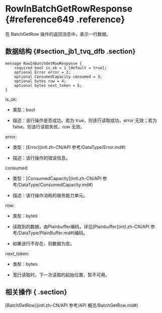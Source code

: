 # RowInBatchGetRowResponse {#reference649 .reference}

在 BatchGetRow 操作的返回消息中，表示一行数据。

## 数据结构 {#section_jb1_tvq_dfb .section}

```language-xml
message RowInBatchGetRowResponse {
    required bool is_ok = 1 [default = true];
    optional Error error = 2;
    optional ConsumedCapacity consumed = 3;
    optional bytes row = 4; 
	optional bytes next_token = 5;
}

```

is\_ok:

-   类型：bool

-   描述：该行操作是否成功。若为 true，则该行读取成功，error 无效；若为 false，则该行读取失败，row 无效。


error:

-   类型：[Error](intl.zh-CN/API 参考/DataType/Error.md#)

-   描述：该行操作的错误信息。


consumed:

-   类型：[ConsumedCapacity](intl.zh-CN/API 参考/DataType/ConsumedCapacity.md#) 

-   描述：该行操作消耗的服务能力单元。


row:

-   类型：bytes

-   读取到的数据，由Plainbuffer编码，详见[Plainbuffer](intl.zh-CN/API 参考/DataType/PlainBuffer.md#)编码。

-   如果该行不存在，则数据为空。


next\_token:

-   类型：bytes

-   宽行读取时，下一次读取的起始位置，暂不可用。


## 相关操作 { .section}

 [BatchGetRow](intl.zh-CN/API 参考/API 概览/BatchGetRow.md#) 

